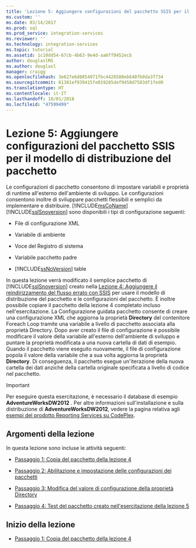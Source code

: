 ```yaml
---
title: 'Lezione 5: Aggiungere configurazioni del pacchetto SSIS per il modello di distribuzione del pacchetto | Microsoft Docs'
ms.custom: ''
ms.date: 03/14/2017
ms.prod: sql
ms.prod_service: integration-services
ms.reviewer: ''
ms.technology: integration-services
ms.topic: tutorial
ms.assetid: 1c10dd54-67cb-4b63-9e4d-aa6ff0452ecb
author: douglaslMS
ms.author: douglasl
manager: craigg
ms.openlocfilehash: 3e627e6d8854971fbc4428588eb648fb0da3f734
ms.sourcegitcommit: 61381ef939415fe019285def9450d7583df1fed0
ms.translationtype: HT
ms.contentlocale: it-IT
ms.lasthandoff: 10/01/2018
ms.locfileid: "47599499"
---
```

# <a name="lesson-5-add-ssis-package-configurations-for-the-package-deployment-model"></a>Lezione 5: Aggiungere configurazioni del pacchetto SSIS per il modello di distribuzione del pacchetto
Le configurazioni di pacchetto consentono di impostare variabili e proprietà di runtime all'esterno dell'ambiente di sviluppo. Le configurazioni consentono inoltre di sviluppare pacchetti flessibili e semplici da implementare e distribuire. [!INCLUDE[msCoName](../includes/msconame-md.md)] [!INCLUDE[ssISnoversion](../includes/ssisnoversion-md.md)] sono disponibili i tipi di configurazione seguenti:  
  
-   File di configurazione XML  
  
-   Variabile di ambiente  
  
-   Voce del Registro di sistema  
  
-   Variabile pacchetto padre  
  
-   [!INCLUDE[ssNoVersion](../includes/ssnoversion-md.md)] table  
  
In questa lezione verrà modificato il semplice pacchetto di [!INCLUDE[ssISnoversion](../includes/ssisnoversion-md.md)] creato nella [Lezione 4: Aggiungere il reindirizzamento del flusso errato con SSIS](../integration-services/lesson-4-add-error-flow-redirection-with-ssis.md) per usare il modello di distribuzione del pacchetto e le configurazioni del pacchetto. È inoltre possibile copiare il pacchetto della lezione 4 completato incluso nell'esercitazione. La Configurazione guidata pacchetto consente di creare una configurazione XML che aggiorna la proprietà **Directory** del contenitore Foreach Loop tramite una variabile a livello di pacchetto associata alla proprietà Directory. Dopo aver creato il file di configurazione è possibile modificare il valore della variabile all'esterno dell'ambiente di sviluppo e puntare la proprietà modificata a una nuova cartella di dati di esempio. Quando il pacchetto viene eseguito nuovamente, il file di configurazione popola il valore della variabile che a sua volta aggiorna la proprietà **Directory**. Di conseguenza, il pacchetto esegue un'iterazione della nuova cartella dei dati anziché della cartella originale specificata a livello di codice nel pacchetto.  
  
> [!IMPORTANT]  
> Per eseguire questa esercitazione, è necessario il database di esempio **AdventureWorksDW2012** . Per altre informazioni sull'installazione e sulla distribuzione di **AdventureWorksDW2012**, vedere la pagina relativa agli [esempi del prodotto Reporting Services su CodePlex](http://go.microsoft.com/fwlink/p/?LinkID=526910).  
  
## <a name="lesson-tasks"></a>Argomenti della lezione  
In questa lezione sono incluse le attività seguenti:  
  
-   [Passaggio 1: Copia del pacchetto della lezione 4](../integration-services/lesson-5-1-copying-the-lesson-4-package.md)  
  
-   [Passaggio 2: Abilitazione e impostazione delle configurazioni dei pacchetti](../integration-services/lesson-5-2-enabling-and-configuring-package-configurations.md)  
  
-   [Passaggio 3: Modifica del valore di configurazione della proprietà Directory](../integration-services/lesson-5-3-modifying-the-directory-property-configuration-value.md)  
  
-   [Passaggio 4: Test del pacchetto creato nell'esercitazione della lezione 5](../integration-services/lesson-5-4-testing-the-lesson-5-tutorial-package.md)  
  
## <a name="start-the-lesson"></a>Inizio della lezione  
  
-   [Passaggio 1: Copia del pacchetto della lezione 4](../integration-services/lesson-5-1-copying-the-lesson-4-package.md)  
  
  
  
